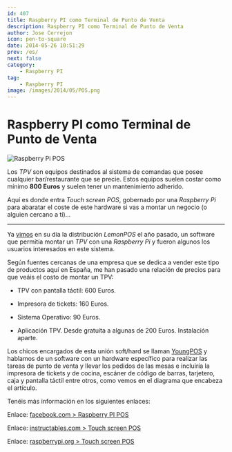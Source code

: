 ```yaml
---
id: 407
title: Raspberry PI como Terminal de Punto de Venta
description: Raspberry PI como Terminal de Punto de Venta
author: Jose Cerrejon
icon: pen-to-square
date: 2014-05-26 10:51:29
prev: /es/
next: false
category:
    - Raspberry PI
tag:
    - Raspberry PI
image: /images/2014/05/POS.png
---
```


# Raspberry PI como Terminal de Punto de Venta

![Raspberry Pi POS](/images/2014/05/POS.png)

Los _TPV_ son equipos destinados al sistema de comandas que posee cualquier bar/restaurante que se precie. Estos equipos suelen costar como mínimo **800 Euros** y suelen tener un mantenimiento adherido.

Aquí es donde entra _Touch screen POS_, gobernado por una _Raspberry Pi_ para abaratar el coste de este hardware si vas a montar un negocio (o alguien cercano a tí)...

---

Ya [vimos](/post.php?id=233) en su día la distribución _LemonPOS_ el año pasado, un software que permitía montar un _TPV_ con una _Raspberry Pi_ y fueron algunos los usuarios interesados en este sistema.

Según fuentes cercanas de una empresa que se dedica a vender este tipo de productos aquí en España, me han pasado una relación de precios para que veáis el costo de montar un TPV:

-   TPV con pantalla táctil: 600 Euros.

-   Impresora de tickets: 160 Euros.

-   Sistema Operativo: 90 Euros.

-   Aplicación TPV. Desde gratuíta a algunas de 200 Euros. Instalación aparte.

Los chicos encargados de esta unión soft/hard se llaman [YoungPOS](https://www.youngpos.vn/index-en.htm) y hablamos de un software con un hardware específico para realizar las tareas de punto de venta y llevar los pedidos de las mesas e incluiría la impresora de tickets y de cocina, escáner de código de barras, tarjetero, caja y pantalla táctil entre otros, como vemos en el diagrama que encabeza el artículo.

Tenéis más información en los siguientes enlaces:

Enlace: [facebook.com > Raspberry PI POS](https://www.facebook.com/raspberrypiPOS)

Enlace: [instructables.com > Touch screen POS](https://www.instructables.com/id/Touch-screen-POS/)

Enlace: [raspberrypi.org > Touch screen POS](https://www.raspberrypi.org/forums/viewtopic.php?f=41&t=78005)
